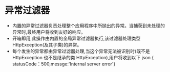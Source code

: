 # 异常过滤器

- 内置的异常过滤器负责处理整个应用程序中所抛出的异常。当捕获到未处理的异常时,最终用户将收到友好的响应。
- 开箱即用,此操作由内置的全局异常过滤器执行,该过滤器处理类型 HttpException(及其子类)的异常。
- 每个发生的异常都由异常过滤器处理,当这个异常无法被识别时(既不是 HttpException 也不是继承的类 HttpException),用户将收到以下 json { statusCode：500,messge:'Internal server error'}

